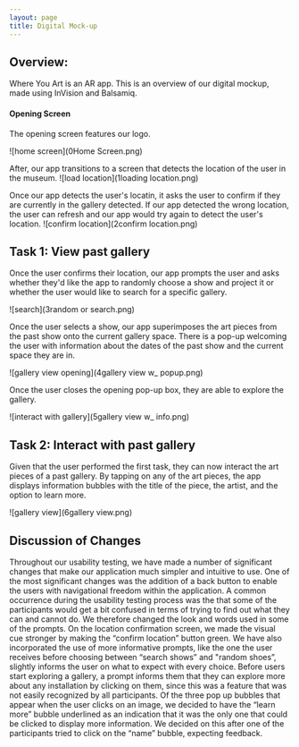 ```yaml
---
layout: page
title: Digital Mock-up
---
```


## Overview: 

Where You Art is an AR app. This is an overview of our digital mockup, made using InVision and Balsamiq.

#### Opening Screen
The opening screen features our logo.

![home screen](0Home Screen.png)

After, our app transitions to a screen that detects the location of the user in the museum. 
![load location](1loading location.png)

Once our app detects the user's locatin, it asks the user to confirm if they are currently in the gallery detected. If our app detected the wrong location, the user can refresh and our app would try again to detect the user's location.
![confirm location](2confirm location.png)

## Task 1: View past gallery 

Once the user confirms their location, our app prompts the user and asks whether they'd like the app to randomly choose a show and project it or whether the user would like to search for a specific gallery.

![search](3random or search.png)

Once the user selects a show, our app superimposes the art pieces from the past show onto the current gallery space. There is a pop-up welcoming the user with information about the dates of the past show and the current space they are in.

![gallery view opening](4gallery view w_ popup.png)

Once the user closes the opening pop-up box, they are able to explore the gallery.

![interact with gallery](5gallery view w_ info.png)

## Task 2: Interact with past gallery

Given that the user performed the first task, they can now interact the art pieces of a past gallery. By tapping on any of the art pieces, the app displays information bubbles with the title of the piece, the artist, and the option to learn more.

![gallery view](6gallery view.png)

## Discussion of Changes
Throughout our usability testing, we have made a number of significant changes that make our application much simpler and intuitive to use. One of the most significant changes was the addition of a back button to enable the users with navigational freedom within the application. A common occurrence during the  usability testing process was the that some of the participants would get a bit confused in terms of trying to find out what they can and cannot do. We therefore changed the look and words used in some of the prompts. On the location confirmation screen, we made the visual cue stronger by making the “confirm location” button green. 
We have also incorporated the use of more informative prompts, like the one the user receives before choosing between “search shows” and "random shoes”, slightly informs the user on what to expect with every choice.
Before users start exploring a gallery, a prompt informs them that they can explore more about any installation by clicking on them, since this was a feature that was not easily recognized by all participants. 
Of the three pop up bubbles that appear when the user clicks on an image, we decided to have the “learn more” bubble underlined as an indication that it was the only one that could be clicked to display more information. We decided on this after one of the participants tried to click on the “name” bubble, expecting feedback.
